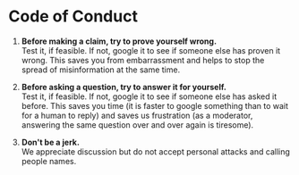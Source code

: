 # Code of Conduct

1. **Before making a claim, try to prove yourself wrong.**  
   Test it, if feasible. If not, google it to see if someone else has proven it wrong. This saves you from embarrassment and helps to stop the spread of misinformation at the same time.

2. **Before asking a question, try to answer it for yourself.**  
   Test it, if feasible. If not, google it to see if someone else has asked it before. This saves you time (it is faster to google something than to wait for a human to reply) and saves us frustration (as a moderator, answering the same question over and over again is tiresome).

3. **Don't be a jerk.**  
   We appreciate discussion but do not accept personal attacks and calling people names.
